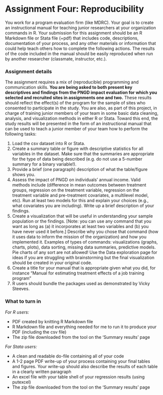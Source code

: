 # Assignment Four: Reproducibility

You work for a program evaluation firm (like MDRC). Your goal is to create an instructional manual for teaching junior researchers at your organization commands in R. Your submission for this assignment should be an R Markdown file or Stata file (+pdf) that includes code, descriptions, documentation of your process, and any other materials or information that could help teach others how to complete the following actions. The results of the code included in the manual should be easily reproduced when run by another researcher (classmate, instructor, etc.). 

### Assignment details

The assignment requires a mix of (reproducible) programming and communication skills. **You are being asked to both present key descriptives and findings from the PNGD impact evaluation for which you selected and recruited sites in assignments one and two.** These results should reflect the effect(s) of the program for the sample of sites who consented to participate in the study. You are also, as part of this project, in charge of training junior members of your team in some basic data cleaning, analysis, and visualization methods in either R or Stata. Toward this end, the study results will be presented in the form of an instructional manual that can be used to teach a junior member of your team how to perform the following tasks:  

1. Load the csv dataset into R or Stata.  
2. Create a summary table or figure with descriptive statistics for all variables in the dataset. Make sure that the summaries are appropriate for the type of data being described (e.g. do not use a 5-number summary for a binary variable!).  
3. Provide a brief (one paragraph) description of what the table/figure shows you.  
4. Assess the impact of PNGD on individuals’ annual income. Valid methods include (difference in mean outcomes between treatment groups, regression on the treatment variable, regression on the treatment variable and pre-treatment covariates, a multilevel model, etc). Run at least two models for this and explain your choices (e.g., what covariates you are including). Write up a brief description of your findings.  
5. Create a visualization that will be useful in understanding your sample population or the findings. [Note: you can use any command that you want as long as (a) it incorporates at least two variables and (b) you have never used it before.] Describe why you chose that command (how it uses data to inform the mission of the organization) and how you implemented it. Examples of types of commands: visualizations (graphs, charts, plots), data sorting, missing data summaries, predictive models. Pie charts of any sort are not allowed! Use the Data exploration page for ideas if you are struggling with brainstorming but the final visualization should be created in your original code.   
6. Create a title for your manual that is appropriate given what you did, for instance “Manual for estimating treatment effects of a job training program”  
7. R users should bundle the packages used as demonstrated by Vicky Steeves.  

### What to turn in

*For R users:*
- PDF created by knitting R Markdown file
- R Markdown file and everything needed for me to run it to produce your PDF (including the csv file)
- The zip file downloaded from the tool on the ‘Summary results’ page

*For Stata users:*
- A clean and readable do-file containing all of your code
- A 1-2 page PDF write-up of your process containing your final tables and figures. Your write-up should also describe the results of each table in a clearly written paragraph
- An excel file with your table shell of your regression results (using putexcel)
- The zip file downloaded from the tool on the ‘Summary results’ page


<br>